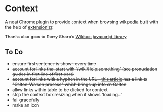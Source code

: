 # Context

A neat Chrome plugin to provide context when browsing [wikipedia](http://wikipedia.org) built with the help of [extensionizr](http://extensionizr.com).

Thanks also goes to Remy Sharp's [Wikitext javascript library](http://remysharp.com/2008/04/01/wiki-to-html-using-javascript/).

## To Do

* ~~ensure first sentence is shown every time~~
* ~~account for links that start with '/wiki/Help:something' (see pronuciation guides in first line of first para)~~
* ~~account for links with a hyphen in the URL - [this article](http://en.wikipedia.org/wiki/Branching_process) has a link to "Galton-Watson process" which brings up info on Galton~~
* allow links within table to be clicked for context
* stop the context box resizing when it shows 'loading...'
* fail gracefully
* make an icon